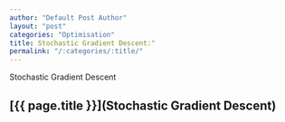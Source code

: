```yaml
---
author: "Default Post Author"
layout: "post"
categories: "Optimisation"
title: Stochastic Gradient Descent:"
permalink: "/:categories/:title/"
---
```


Stochastic Gradient Descent

## [{{ page.title }}](Stochastic Gradient Descent)



